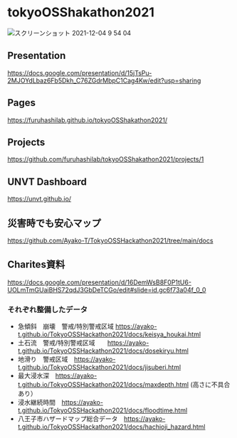 # tokyoOSShakathon2021

![スクリーンショット 2021-12-04 9 54 04](https://user-images.githubusercontent.com/416977/144691097-f2885612-8cee-4863-9a02-10b4e7c87881.jpg)


## Presentation
https://docs.google.com/presentation/d/15jTsPu-2MJOYdLbaz6Fb5Dkh_C76ZGdrMbpC1Cag4Kw/edit?usp=sharing

## Pages 
https://furuhashilab.github.io/tokyoOSShakathon2021/

## Projects
https://github.com/furuhashilab/tokyoOSShakathon2021/projects/1


## UNVT Dashboard
https://unvt.github.io/

## 災害時でも安心マップ
https://github.com/Ayako-T/TokyoOSSHackathon2021/tree/main/docs   

## Charites資料   
https://docs.google.com/presentation/d/16DemWsB8F0P1tU6-UOLmTmGUaiBHS72qdJ3GbDeTCGo/edit#slide=id.gc6f73a04f_0_0   

### それぞれ整備したデータ
* 急傾斜　崩壊　警戒/特別警戒区域 https://ayako-t.github.io/TokyoOSSHackathon2021/docs/keisya_houkai.html
* 土石流　警戒/特別警戒区域　　https://ayako-t.github.io/TokyoOSSHackathon2021/docs/dosekiryu.html
* 地滑り　警戒区域　https://ayako-t.github.io/TokyoOSSHackathon2021/docs/jisuberi.html
* 最大浸水深　https://ayako-t.github.io/TokyoOSSHackathon2021/docs/maxdepth.html  (高さに不具合あり）
* 浸水継続時間　https://ayako-t.github.io/TokyoOSSHackathon2021/docs/floodtime.html
* 八王子市ハザードマップ総合データ　https://ayako-t.github.io/TokyoOSSHackathon2021/docs/hachioji_hazard.html
